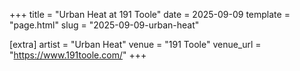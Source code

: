 +++
title = "Urban Heat at 191 Toole"
date = 2025-09-09
template = "page.html"
slug = "2025-09-09-urban-heat"

[extra]
artist = "Urban Heat"
venue = "191 Toole"
venue_url = "https://www.191toole.com/"
+++
